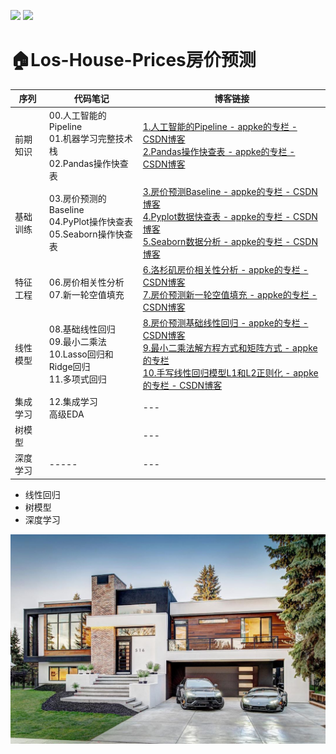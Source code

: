 <a href="https://blog.csdn.net/oppo603"><img src="https://img.shields.io/badge/CSDN-@appke__-666.svg?style=flat&colorA=red"></a>&nbsp;<a href="https://www.jianshu.com/u/4dc749fdfbb7"><img src="https://img.shields.io/badge/%E7%AE%80%E4%B9%A6-@geekAppke-b561fe.svg?style=flat&colorA=ed6f59"></a>


# 🏠Los-House-Prices房价预测

序列|代码笔记|博客链接
---|---|---
前期知识|00.人工智能的Pipeline<br>01.机器学习完整技术栈<br>02.Pandas操作快查表|[1.人工智能的Pipeline - appke的专栏 - CSDN博客](https://blog.csdn.net/oppo603/article/details/100133241)<br>[2.Pandas操作快查表 - appke的专栏 - CSDN博客](https://blog.csdn.net/oppo603/article/details/100133269)
基础训练|03.房价预测的Baseline<br>04.PyPlot操作快查表<br>05.Seaborn操作快查表|[3.房价预测Baseline - appke的专栏 - CSDN博客](https://blog.csdn.net/oppo603/article/details/100133613)<br>[4.Pyplot数据快查表 - appke的专栏 - CSDN博客](https://blog.csdn.net/oppo603/article/details/100154633)<br>[5.Seaborn数据分析 - appke的专栏 - CSDN博客](https://blog.csdn.net/oppo603/article/details/100555390)
特征工程|06.房价相关性分析<br>07.新一轮空值填充|[6.洛杉矶房价相关性分析 - appke的专栏 - CSDN博客](https://blog.csdn.net/oppo603/article/details/100555905)<br>[7.房价预测新一轮空值填充 - appke的专栏 - CSDN博客](https://blog.csdn.net/oppo603/article/details/100561324)
线性模型|08.基础线性回归<br>09.最小二乘法<br>10.Lasso回归和Ridge回归<br>11.多项式回归|[8.房价预测基础线性回归 - appke的专栏 - CSDN博客](https://blog.csdn.net/oppo603/article/details/100799355)<br>[9.最小二乘法解方程方式和矩阵方式 - appke的专栏](https://blog.csdn.net/oppo603/article/details/101782790)<br>[10.手写线性回归模型L1和L2正则化 - appke的专栏 - CSDN博客](https://blog.csdn.net/oppo603/article/details/102385066)<br>
集成学习| 12.集成学习<br/>高级EDA                                      |---
树模型|                                                              |---
深度学习|-----|---





- 线性回归
- 树模型
- 深度学习






![](images/los-house.jpg)
